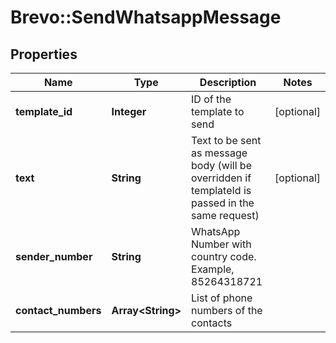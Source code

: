 # Brevo::SendWhatsappMessage

## Properties
Name | Type | Description | Notes
------------ | ------------- | ------------- | -------------
**template_id** | **Integer** | ID of the template to send | [optional] 
**text** | **String** | Text to be sent as message body (will be overridden if templateId is passed in the same request) | [optional] 
**sender_number** | **String** | WhatsApp Number with country code. Example, 85264318721 | 
**contact_numbers** | **Array&lt;String&gt;** | List of phone numbers of the contacts | 


